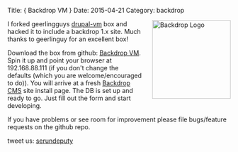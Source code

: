 Title: { Backdrop VM }
Date: 2015-04-21
Category: backdrop


<img src="/files/bwpanda.jpg" width="177px" alt="Backdrop Logo" style="float: right; margin-left: 19px;" />
<p>
I forked  geerlingguys <a href="https://github.com/geerlingguy/drupal-vm">drupal-vm</a> box and <span class="inline-code">hacked</span> it to include a backdrop 1.x site.  Much thanks to geerlinguy for an excellent box!
</p>
<p>
Download the box from github: <a href="https://github.com/serundeputy/backdropvm">Backdrop VM</a>.  Spin it up and point your browser at <span class="inline-code">192.168.88.111</span> (if you don't change the defaults (which you are welcome/encouraged to do)).  You will arrive at a fresh <a href="https://backdropcms.org">Backdrop CMS</a> site install page.  The DB is set up and ready to go.  Just fill out the form and start developing.
</p>

<p>
If you have problems or see room for improvement please file bugs/feature requests on the github repo.
</p>

<p>
tweet us: <a href="https://twitter.com/serundeputy">serundeputy</a>
</p>

